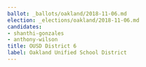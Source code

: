 ```yaml
---
ballot: _ballots/oakland/2018-11-06.md
election: _elections/oakland/2018-11-06.md
candidates:
- shanthi-gonzales
- anthony-wilson
title: OUSD District 6
label: Oakland Unified School District
---
```

